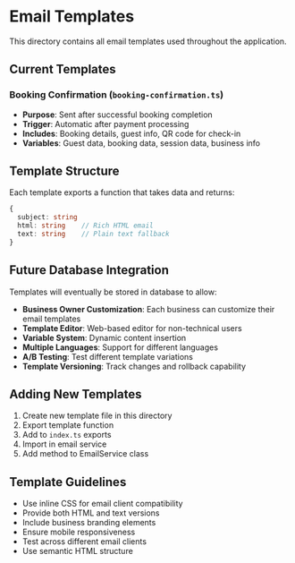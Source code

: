 # Email Templates

This directory contains all email templates used throughout the application.

## Current Templates

### Booking Confirmation (`booking-confirmation.ts`)
- **Purpose**: Sent after successful booking completion
- **Trigger**: Automatic after payment processing
- **Includes**: Booking details, guest info, QR code for check-in
- **Variables**: Guest data, booking data, session data, business info

## Template Structure

Each template exports a function that takes data and returns:
```typescript
{
  subject: string
  html: string    // Rich HTML email
  text: string    // Plain text fallback
}
```

## Future Database Integration

Templates will eventually be stored in database to allow:

- **Business Owner Customization**: Each business can customize their email templates
- **Template Editor**: Web-based editor for non-technical users
- **Variable System**: Dynamic content insertion
- **Multiple Languages**: Support for different languages
- **A/B Testing**: Test different template variations
- **Template Versioning**: Track changes and rollback capability

## Adding New Templates

1. Create new template file in this directory
2. Export template function
3. Add to `index.ts` exports
4. Import in email service
5. Add method to EmailService class

## Template Guidelines

- Use inline CSS for email client compatibility
- Provide both HTML and text versions
- Include business branding elements
- Ensure mobile responsiveness
- Test across different email clients
- Use semantic HTML structure